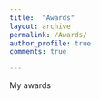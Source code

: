 ```yaml
---
title:  "Awards"
layout: archive
permalink: /Awards/
author_profile: true
comments: true

---
```

My awards 